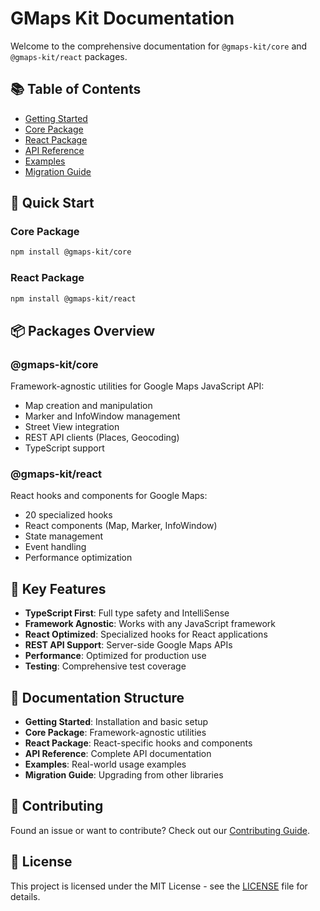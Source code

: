 # GMaps Kit Documentation

Welcome to the comprehensive documentation for `@gmaps-kit/core` and `@gmaps-kit/react` packages.

## 📚 Table of Contents

- [Getting Started](./getting-started.md)
- [Core Package](./core/README.md)
- [React Package](./react/README.md)
- [API Reference](./api-reference.md)
- [Examples](./examples/README.md)
- [Migration Guide](./migration-guide.md)

## 🚀 Quick Start

### Core Package

```bash
npm install @gmaps-kit/core
```

### React Package

```bash
npm install @gmaps-kit/react
```

## 📦 Packages Overview

### @gmaps-kit/core

Framework-agnostic utilities for Google Maps JavaScript API:

- Map creation and manipulation
- Marker and InfoWindow management
- Street View integration
- REST API clients (Places, Geocoding)
- TypeScript support

### @gmaps-kit/react

React hooks and components for Google Maps:

- 20 specialized hooks
- React components (Map, Marker, InfoWindow)
- State management
- Event handling
- Performance optimization

## 🎯 Key Features

- **TypeScript First**: Full type safety and IntelliSense
- **Framework Agnostic**: Works with any JavaScript framework
- **React Optimized**: Specialized hooks for React applications
- **REST API Support**: Server-side Google Maps APIs
- **Performance**: Optimized for production use
- **Testing**: Comprehensive test coverage

## 📖 Documentation Structure

- **Getting Started**: Installation and basic setup
- **Core Package**: Framework-agnostic utilities
- **React Package**: React-specific hooks and components
- **API Reference**: Complete API documentation
- **Examples**: Real-world usage examples
- **Migration Guide**: Upgrading from other libraries

## 🤝 Contributing

Found an issue or want to contribute? Check out our [Contributing Guide](../CONTRIBUTING.md).

## 📄 License

This project is licensed under the MIT License - see the [LICENSE](../LICENSE) file for details.
